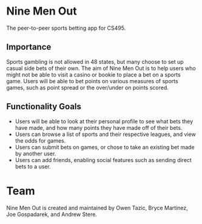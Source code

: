 # Nine Men Out
The peer-to-peer sports betting app for CS495.

## Importance
Sports gambling is not allowed in 48 states, but many choose to set up casual side bets of their own. The aim of Nine Men Out is to help users who might not be able to visit a casino or bookie to place a bet on a sports game. Users will be able to bet points on various measures of sports games, such as point spread or the over/under on points scored. 

## Functionality Goals
- Users will be able to look at their personal profile to see what bets they have made, and how many points they have made off of their bets. 
- Users can browse a list of sports and their respective leagues, and view the odds for games. 
- Users can submit bets on games, or chose to take an existing bet made by another user. 
- Users can add friends, enabling social features such as sending direct bets to a user. 

# Team
Nine Men Out is created and maintained by Owen Tazic, Bryce Martinez, Joe Gospadarek, and Andrew Stere. 

